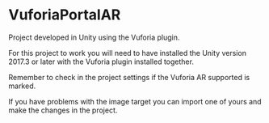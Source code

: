 # VuforiaPortalAR
Project developed in Unity using the Vuforia plugin.

For this project to work you will need to have installed the Unity version 2017.3 or later with the Vuforia plugin installed together.

Remember to check in the project settings if the Vuforia AR supported is marked.

If you have problems with the image target you can import one of yours and make the changes in the project.
